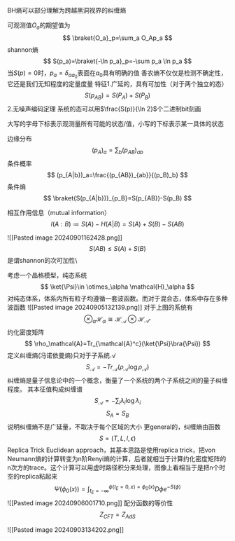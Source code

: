 BH熵可以部分理解为跨越黑洞视界的纠缠熵

可观测值$O_a$的期望值为
$$
\braket{O_a}_p=\sum_a O_Ap_a
$$
shannon熵
$$
S(p_a)=\braket{-\ln p_a}_p=-\sum p_a \ln p_a
$$
当$S(p)=0$时，$p_a=\delta_{aa_0}$表面在$a_0$具有明确的值
香农熵不仅仅是检测不确定性，它还是我们无知程度的定量度量
特征1.广延的，具有可加性（对于两个独立的态）
$$
S(p_{AB})=S(P_A)+S(P_B)
$$
2.无噪声编码定理
系统的态可以用$\frac{S(p)}{\ln 2}$个二进制bit刻画

大写的字母下标表示观测量所有可能的状态/值，小写的下标表示某一具体的状态

边缘分布
$$
(p_A)_a=\sum_b (p_{AB})_{ab}
$$
条件概率
$$
(p_{A|b})_a=\frac{(p_{AB})_{ab}}{(p_B)_b}
$$
条件熵
$$
\braket{S(p_{A|b})}_{p_B}=S(p_{AB})-S(p_B)
$$

相互作用信息（mutual information）
$$
I(A:B)\coloneqq S(A)-H(A|B)=S(A)+S(B)-S(AB)
$$

![[Pasted image 20240901162428.png]]
$$
S(AB)\leqslant S(A)+S(B)
$$
是谓shannon的次可加性\

考虑一个晶格模型，纯态系统
$$
\ket{\Psi}\in \otimes_\alpha \mathcal{H}_\alpha
$$
对纯态体系，体系内所有粒子均遵循一套波函数。而对于混合态，体系中存在多种波函数
![[Pasted image 20240905132139.png]]
对于上图的系统有
$$
\otimes_\alpha \mathcal{H}_\alpha \cong \mathcal{H}_\mathcal{A} \otimes \mathcal{H}_\mathcal{A^c}
$$
约化密度矩阵
$$
\rho_\mathcal{A}=Tr_{\mathcal{A}^c}(\ket{\Psi}\bra{\Psi})
$$
定义纠缠熵(冯诺依曼熵)只对于子系统$\mathcal{A}$
$$
S_{\mathcal{A}}=-Tr_\mathcal{A}(\rho_\mathcal{A}\log \rho_\mathcal{A})
$$
纠缠熵是量子信息论中的一个概念，衡量了一个系统的两个子系统之间的量子纠缠程度。
其本征值构成纠缠谱
$$
S_\mathcal{A}=-\sum_i \lambda_i \log \lambda_i
$$
$$
S_A=S_B
$$
说明纠缠熵不是广延量，不取决于每个区域的大小
更general的，纠缠熵由函数
$$
S=(T,L,l,\epsilon)
$$
Replica Trick
Euclidean approach，其基本思路是使用replica trick，把von Neumann熵的计算转变为n阶Renyi熵的计算，后者就相当于计算约化密度矩阵的n次方的trace。这个计算可以用虚时路径积分来处理，图像上看相当于是把n个时空的replica粘起来
$$
\Psi(\phi_0(x))=\int_{t_E=-\infty}^{\phi(t_E=0,x)=\phi_0(x)}D \phi e^{-S(\phi)}
$$
![[Pasted image 20240906001710.png]]
配分函数的等价性
$$
Z_{CFT}=Z_{AdS}
$$


![[Pasted image 20240903134202.png]]